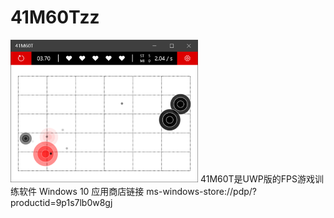 # 41M60Tzz
<img src="/screenshot.png" width=300 alt="screenshot"  />
41M60T是UWP版的FPS游戏训练软件
Windows 10 应用商店链接 ms-windows-store://pdp/?productid=9p1s7lb0w8gj
